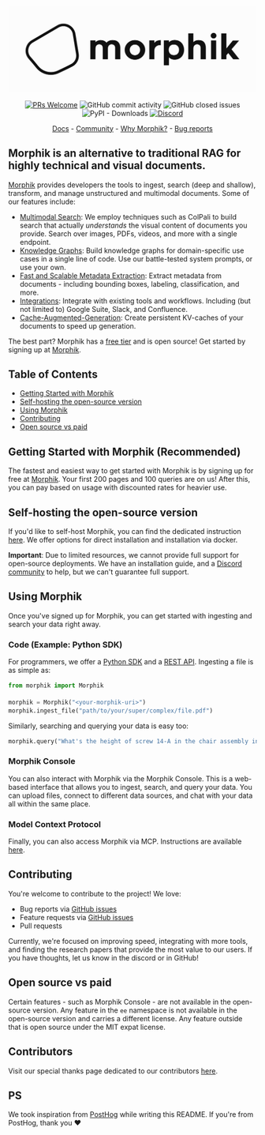 <p align="center">
  <img alt="Morphik Logo" src="assets/morphik_logo.png">
</p>
<p align="center">
  <a href='http://makeapullrequest.com'><img alt='PRs Welcome' src='https://img.shields.io/badge/PRs-welcome-brightgreen.svg?style=shields'/></a>
  <img alt="GitHub commit activity" src="https://img.shields.io/github/commit-activity/m/morphik-org/morphik-core"/>
  <img alt="GitHub closed issues" src="https://img.shields.io/github/issues-closed/morphik-org/morphik-core"/>
  <img alt="PyPI - Downloads" src="https://img.shields.io/pypi/dm/morphik">
  <a href="https://discord.gg/BwMtv3Zaju"><img alt="Discord" src="https://img.shields.io/discord/1336524712817332276?logo=discord&label=discord"></a>
</p>

<!-- add a roadmap! - <a href="https://morphik.ai/roadmap">Roadmap</a> - -->
<!-- Add a changelog! - <a href="https://morphik.ai/changelog">Changelog</a> -->

<p align="center">
  <a href="https://docs.morphik.ai">Docs</a> - <a href="https://discord.gg/BwMtv3Zaju">Community</a> - <a href="https://docs.morphik.ai/blogs/gpt-vs-morphik-multimodal">Why Morphik?</a> - <a href="https://github.com/morphik-org/morphik-core/issues/new?assignees=&labels=bug&template=bug_report.md">Bug reports</a>
</p>

## Morphik is an alternative to traditional RAG for highly technical and visual documents.

[Morphik](https://morphik.ai) provides developers the tools to ingest, search (deep and shallow), transform, and manage unstructured and multimodal documents. Some of our features include:

- [Multimodal Search](https://docs.morphik.ai/concepts/colpali): We employ techniques such as ColPali to build search that actually *understands* the visual content of documents you provide. Search over images, PDFs, videos, and more with a single endpoint.
- [Knowledge Graphs](https://docs.morphik.ai/concepts/knowledge-graphs): Build knowledge graphs for domain-specific use cases in a single line of code. Use our battle-tested system prompts, or use your own.
- [Fast and Scalable Metadata Extraction](https://docs.morphik.ai/concepts/rules-processing): Extract metadata from documents - including bounding boxes, labeling, classification, and more.
- [Integrations](https://docs.morphik.ai/integrations): Integrate with existing tools and workflows. Including (but not limited to) Google Suite, Slack, and Confluence.
- [Cache-Augmented-Generation](https://docs.morphik.ai/python-sdk/create_cache): Create persistent KV-caches of your documents to speed up generation.

The best part? Morphik has a [free tier](https://www.morphik.ai/pricing) and is open source! Get started by signing up at [Morphik](https://www.morphik.ai/signup).

## Table of Contents
- [Getting Started with Morphik](#getting-started-with-morphik-recommended)
- [Self-hosting the open-source version](#self-hosting-the-open-source-version)
- [Using Morphik](#using-morphik)
- [Contributing](#contributing)
- [Open source vs paid](#open-source-vs-paid)

## Getting Started with Morphik (Recommended)

The fastest and easiest way to get started with Morphik is by signing up for free at [Morphik](https://www.morphik.ai/signup). Your first 200 pages and 100 queries are on us! After this, you can pay based on usage with discounted rates for heavier use.

## Self-hosting the open-source version

If you'd like to self-host Morphik, you can find the dedicated instruction [here](https://docs.morphik.ai/getting-started). We offer options for direct installation and installation via docker.

**Important**: Due to limited resources, we cannot provide full support for open-source deployments. We have an installation guide, and a [Discord community](https://discord.gg/BwMtv3Zaju) to help, but we can't guarantee full support.

## Using Morphik

Once you've signed up for Morphik, you can get started with ingesting and search your data right away.


### Code (Example: Python SDK)
For programmers, we offer a [Python SDK](https://docs.morphik.ai/python-sdk/morphik) and a [REST API](https://docs.morphik.ai/api-reference/health-check). Ingesting a file is as simple as:

```python
from morphik import Morphik

morphik = Morphik("<your-morphik-uri>")
morphik.ingest_file("path/to/your/super/complex/file.pdf")
```

Similarly, searching and querying your data is easy too:

```python
morphik.query("What's the height of screw 14-A in the chair assembly instructions?")
```

### Morphik Console

You can also interact with Morphik via the Morphik Console. This is a web-based interface that allows you to ingest, search, and query your data. You can upload files, connect to different data sources, and chat with your data all within the same place.

### Model Context Protocol

Finally, you can also access Morphik via MCP. Instructions are available [here](https://docs.morphik.ai/using-morphik/mcp).


## Contributing
You're welcome to contribute to the project! We love:
- Bug reports via [GitHub issues](https://github.com/morphik-org/morphik-core/issues)
- Feature requests via [GitHub issues](https://github.com/morphik-org/morphik-core/issues)
- Pull requests

Currently, we're focused on improving speed, integrating with more tools, and finding the research papers that provide the most value to our users. If you have thoughts, let us know in the discord or in GitHub!

## Open source vs paid

Certain features - such as Morphik Console - are not available in the open-source version. Any feature in the `ee` namespace is not available in the open-source version and carries a different license. Any feature outside that is open source under the MIT expat license.

## Contributors

Visit our special thanks page dedicated to our contributors [here](https://docs.morphik.ai/special-thanks).

## PS
We took inspiration from [PostHog](https://posthog.com) while writing this README. If you're from PostHog, thank you ❤️
